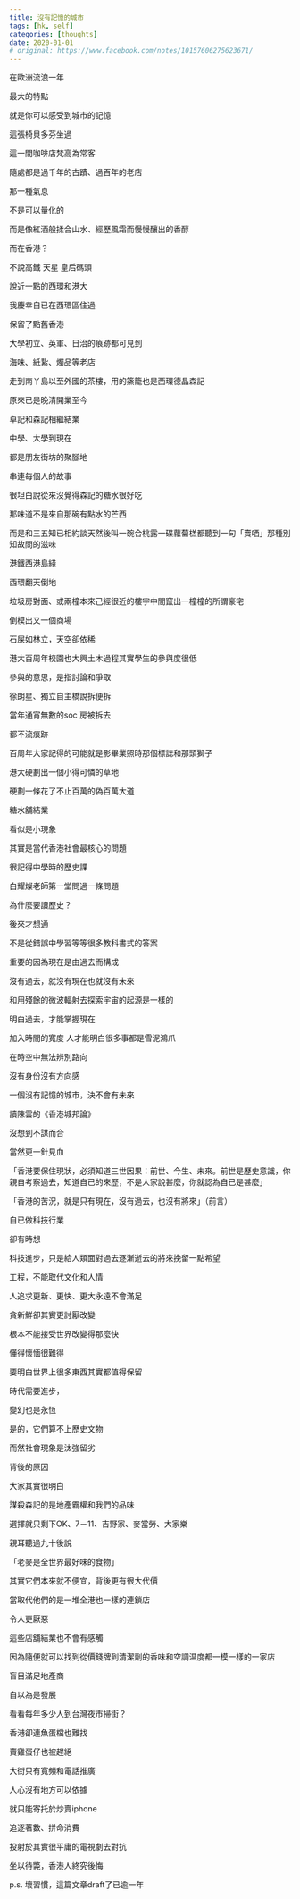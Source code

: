 ```yaml
---
title: 沒有記憶的城市
tags: [hk, self]
categories: [thoughts]
date: 2020-01-01
# original: https://www.facebook.com/notes/10157606275623671/
---
```


在歐洲流浪一年

最大的特點

就是你可以感受到城市的記憶

 

這張椅貝多芬坐過

這一間咖啡店梵高為常客

隨處都是過千年的古蹟、過百年的老店

 

那一種氣息

不是可以量化的

而是像紅酒般揉合山水、經歷風霜而慢慢釀出的香醇

而在香港？

 

不說高鐵 天星 皇后碼頭

說近一點的西環和港大

 

 

我慶幸自已在西環區住過

保留了點舊香港

大學初立、英軍、日治的㾗跡都可見到

海味、紙紥、燭品等老店

走到南丫島以至外國的茶樓，用的篜籠也是西環德晶森記

原來已是晚清開業至今

 

卓記和森記相繼結業

中學、大學到現在

都是朋友街坊的聚腳地

串連每個人的故事

 

很坦白說從來沒覺得森記的糖水很好吃

那味道不是來自那碗有點水的芒西

而是和三五知已相約談天然後叫一碗合桃露一碟蘿蔔榚都聽到一句「賣哂」那種別知故問的滋味

 

港鐵西港島綫

西環翻天倒地

垃圾房對面、或兩橦本來己經很近的樓宇中間竄出一橦橦的所謂豪宅

倒模出又一個商場

石屎如林立，天空卻依稀

 

港大百周年校園也大興土木過程其實學生的參與度很低

參與的意思，是指討論和爭取

 

徐朗星、獨立自主橋說拆便拆

當年通宵無數的soc 房被拆去

都不流痕跡

 

百周年大家記得的可能就是影畢業照時那個標誌和那頭獅子

港大硬劃出一個小得可憐的草地

硬劃一條花了不止百萬的偽百萬大道

 

糖水舖結業

看似是小現象

其實是當代香港社會最核心的問題

 

 

很記得中學時的歷史課

白耀燦老師第一堂問過一條問題

為什麼要讀歷史？

 

後來才想通

不是從錯誤中學習等等很多教科書式的答案

重要的因為現在是由過去而構成

沒有過去，就沒有現在也就沒有未來

和用殘餘的微波輻射去探索宇宙的起源是一樣的

明白過去，才能掌握現在

 

加入時間的寬度 人才能明白很多事都是雪泥鴻爪

在時空中無法辨別路向

沒有身份沒有方向感

 

一個沒有記憶的城市，決不會有未來

 

讀陳雲的《香港城邦論》

沒想到不謀而合

當然更一針見血

 

「香港要保住現狀，必須知道三世因果：前世、今生、未來。前世是歷史意識，你親自考察過去，知道自已的來歷，不是人家說甚麼，你就認為自已是甚麼」

「香港的苦況，就是只有現在，沒有過去，也沒有將來」（前言）

 

自已做科技行業

卻有時想

科技進步，只是給人類面對過去逐漸逝去的將來挽留一點希望

工程，不能取代文化和人情

 

人追求更新、更快、更大永遠不會滿足

貪新鮮卻其實更討厭改變

根本不能接受世界改變得那麼快

懂得懷愐很難得

要明白世界上很多東西其實都值得保留

 

時代需要進步，

變幻也是永恆

是的，它們算不上歷史文物

而然社會現象是汰強留劣

 

背後的原因

大家其實很明白

謀殺森記的是地產霸權和我們的品味

 

選擇就只剩下OK、7－11、吉野家、麥當勞、大家樂

親耳聽過九十後說

「老麥是全世界最好味的食物」

其實它們本來就不便宜，背後更有很大代價

 

當取代他們的是一堆全港也一樣的連鎖店

令人更厭惡

這些店舖結業也不會有感觸

因為隨便就可以找到從價錢牌到清潔劑的香味和空調温度都一模一樣的一家店

 

盲目滿足地產商

自以為是發展

 

看看每年多少人到台灣夜市掃街？

香港卻連魚蛋檔也難找

賣雞蛋仔也被趕絕

大街只有寬頻和電話推廣

 

人心沒有地方可以依據

就只能寄托於炒賣iphone

追逐著數、拼命消費

投射於其實很平庸的電視劇去對抗

 

坐以待斃，香港人終究後悔

 

 

p.s. 壞習慣，這篇文章draft了已逾一年